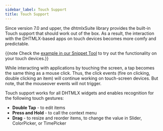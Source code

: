 ```yaml
---
sidebar_label: Touch Support
title: Touch Support
---          
```


Since version 7.0 and upper, the dhtmlxSuite library provides the built-in Touch support that should work out of the box. As a result, the interaction with the DHTMLX-based apps on touch devices becomes more comfy and predictable. 

{{note Check the <a href="https://snippet.dhtmlx.com/q3cu6x1a"  target="_blank">example in our Snippet Tool</a> to try out the functionality on your touch devices.}}

While interacting with applications by touching the screen, a tap becomes the same thing as a mouse click.
Thus, the click events (fire on clicking, double clicking an item) will continue working on touch-screen devices. But note, that the mouseover events will not trigger.

Touch support works for all DHTMLX widgets and enables recognition for the following touch gestures:

- **Double Tap** - to edit items
- **Press and Hold** - to call the context menu
- **Drag** - to resize and reorder items, to change the value in Slider, ColorPicker, or TimePicker




